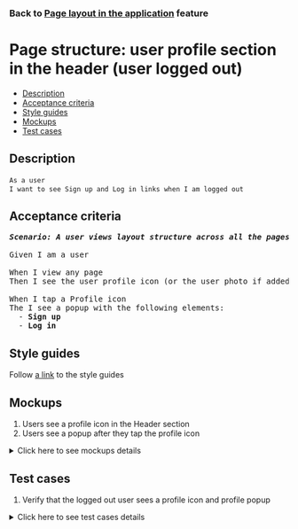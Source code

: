 ### Back to [Page layout in the application](../../README.md) feature

# Page structure: user profile section in the header (user logged out)

- [Description](#description)
- [Acceptance criteria](#acceptance-criteria)
- [Style guides](#style-guides)
- [Mockups](#mockups)
- [Test cases](#test-cases)

## Description

    As a user
    I want to see Sign up and Log in links when I am logged out

## Acceptance criteria

<pre>
<b><i>Scenario: A user views layout structure across all the pages</i></b>

Given I am a user

When I view any page
Then I see the user profile icon (or the user photo if added) in the Header section

When I tap a Profile icon
The I see a popup with the following elements:
  - <b>Sign up</b>
  - <b>Log in</b>
</pre>

## Style guides

Follow [a link](https://www.figma.com/proto/0zkkf5WC77OSpvyD6YXpFE/Style-guides?page-id=0%3A1&node-id=19%3A5368&viewport=266%2C48%2C0.54&scaling=min-zoom&starting-point-node-id=19%3A5368) to the style guides

## Mockups

1. Users see a profile icon in the Header section
2. Users see a popup after they tap the profile icon

<details>
  <summary>Click here to see mockups details</summary>

**1. Users see a profile icon in the Header section:**

![Users see a profile icon in the Header section](/mobile_application_features/project_layout/images/profile_icon_home_page.png)

**2. Users see a popup after they tap the profile icon:**

![Users see a popup after they tap the profile icon](/mobile_application_features/project_layout/images/profile_popup_home_page_logged_out.png)

</details>

## Test cases

1. Verify that the logged out user sees a profile icon and profile popup

<details>
  <summary>Click here to see test cases details</summary>

### **#1. Verify that the logged out user sees a profile icon and profile popup**

|Preconditions|Steps|Expected result
------|-------|----------
|- Go to the Sports Hub Home page</br>- The user is logged out|1) Go to any page</br>2) Observe the header section</br>3) Tap the profile icon|2) The profile icon is present in the header section on the right</br>3) The profile popup appears with the following elements:</br>- Sign up</br>- Log in|
</details>
